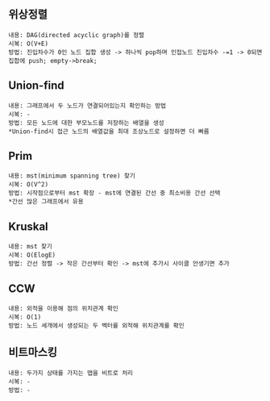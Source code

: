 ## 위상정렬
```
내용: DAG(directed acyclic graph)를 정렬
시복: O(V+E)
방법: 진입차수가 0인 노드 집합 생성 -> 하나씩 pop하며 인접노드 진입차수 -=1 -> 0되면 집합에 push; empty->break;
```

## Union-find
```
내용: 그래프에서 두 노드가 연결되어있는지 확인하는 방법
시복: -
방법: 모든 노드에 대한 부모노드를 저장하는 배열을 생성
*Union-find시 접근 노드의 배열값을 최대 조상노드로 설정하면 더 빠름
```

## Prim
```
내용: mst(minimum spanning tree) 찾기
시복: O(V^2)
방법: 시작점으로부터 mst 확장 - mst에 연결된 간선 중 최소비용 간선 선택
*간선 많은 그래프에서 유용
```

## Kruskal
```
내용: mst 찾기
시복: O(ElogE)
방법: 간선 정렬 -> 작은 간선부터 확인 -> mst에 추가시 사이클 안생기면 추가
```

## CCW
```
내용: 외적을 이용해 점의 위치관계 확인
시복: O(1)
방법: 노드 세개에서 생성되는 두 벡터를 외적해 위치관계를 확인
```


## 비트마스킹
```
내용: 두가지 상태를 가지는 맵을 비트로 처리
시복: -
방법: -
```
